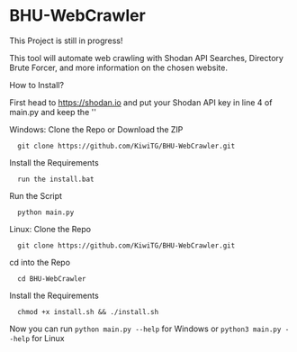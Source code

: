 # BHU-WebCrawler

This Project is still in progress!

This tool will automate web crawling with Shodan API Searches, Directory Brute Forcer, and more information on the chosen website.


How to Install?

First head to https://shodan.io and put your Shodan API key in line 4 of main.py and keep the ''

Windows:
  Clone the Repo or Download the ZIP
  
      git clone https://github.com/KiwiTG/BHU-WebCrawler.git
    
  Install the Requirements
  
      run the install.bat
    
  Run the Script
  
      python main.py
  
  
  
  
  
  
Linux:
  Clone the Repo
  
      git clone https://github.com/KiwiTG/BHU-WebCrawler.git
    
  cd into the Repo
  
      cd BHU-WebCrawler
    
  Install the Requirements
  
      chmod +x install.sh && ./install.sh
   
  Now you can run ```python main.py --help``` for Windows or ```python3 main.py --help``` for Linux
